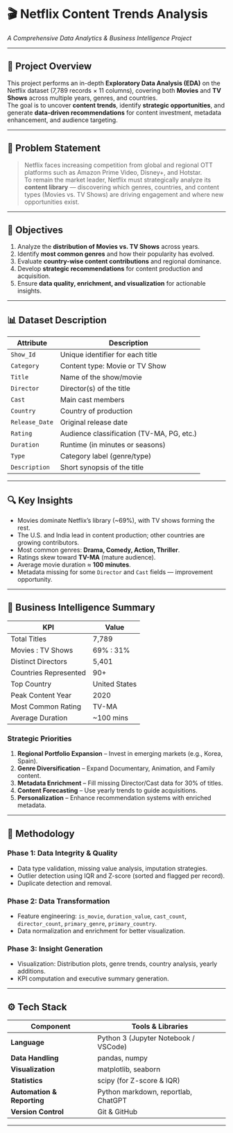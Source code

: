 # 🎬 Netflix Content Trends Analysis
_A Comprehensive Data Analytics & Business Intelligence Project_

---

## 📖 Project Overview
This project performs an in-depth **Exploratory Data Analysis (EDA)** on the Netflix dataset (7,789 records × 11 columns), covering both **Movies** and **TV Shows** across multiple years, genres, and countries.  
The goal is to uncover **content trends**, identify **strategic opportunities**, and generate **data-driven recommendations** for content investment, metadata enhancement, and audience targeting.

---

## 🎯 Problem Statement
> Netflix faces increasing competition from global and regional OTT platforms such as Amazon Prime Video, Disney+, and Hotstar.  
> To remain the market leader, Netflix must strategically analyze its **content library** — discovering which genres, countries, and content types (Movies vs. TV Shows) are driving engagement and where new opportunities exist.

---

## 🧩 Objectives
1. Analyze the **distribution of Movies vs. TV Shows** across years.  
2. Identify **most common genres** and how their popularity has evolved.  
3. Evaluate **country-wise content contributions** and regional dominance.  
4. Develop **strategic recommendations** for content production and acquisition.  
5. Ensure **data quality, enrichment, and visualization** for actionable insights.

---

## 📊 Dataset Description
| Attribute | Description |
|------------|-------------|
| `Show_Id` | Unique identifier for each title |
| `Category` | Content type: Movie or TV Show |
| `Title` | Name of the show/movie |
| `Director` | Director(s) of the title |
| `Cast` | Main cast members |
| `Country` | Country of production |
| `Release_Date` | Original release date |
| `Rating` | Audience classification (TV-MA, PG, etc.) |
| `Duration` | Runtime (in minutes or seasons) |
| `Type` | Category label (genre/type) |
| `Description` | Short synopsis of the title |

---

## 🔍 Key Insights
- Movies dominate Netflix’s library (~69%), with TV shows forming the rest.  
- The U.S. and India lead in content production; other countries are growing contributors.  
- Most common genres: **Drama, Comedy, Action, Thriller**.  
- Ratings skew toward **TV-MA** (mature audience).  
- Average movie duration ≈ **100 minutes**.  
- Metadata missing for some `Director` and `Cast` fields — improvement opportunity.

---

## 🧠 Business Intelligence Summary
| KPI | Value |
|-----|--------|
| Total Titles | 7,789 |
| Movies : TV Shows | 69% : 31% |
| Distinct Directors | 5,401 |
| Countries Represented | 90+ |
| Top Country | United States |
| Peak Content Year | 2020 |
| Most Common Rating | TV-MA |
| Average Duration | ~100 mins |

### Strategic Priorities
1. **Regional Portfolio Expansion** – Invest in emerging markets (e.g., Korea, Spain).  
2. **Genre Diversification** – Expand Documentary, Animation, and Family content.  
3. **Metadata Enrichment** – Fill missing Director/Cast data for 30% of titles.  
4. **Content Forecasting** – Use yearly trends to guide acquisitions.  
5. **Personalization** – Enhance recommendation systems with enriched metadata.

---

## 🧮 Methodology

### **Phase 1: Data Integrity & Quality**
- Data type validation, missing value analysis, imputation strategies.
- Outlier detection using IQR and Z-score (sorted and flagged per record).
- Duplicate detection and removal.

### **Phase 2: Data Transformation**
- Feature engineering: `is_movie`, `duration_value`, `cast_count`, `director_count`, `primary_genre`, `primary_country`.
- Data normalization and enrichment for better visualization.

### **Phase 3: Insight Generation**
- Visualization: Distribution plots, genre trends, country analysis, yearly additions.
- KPI computation and executive summary generation.

---

## ⚙️ Tech Stack

| Component | Tools & Libraries |
|------------|------------------|
| **Language** | Python 3 (Jupyter Notebook / VSCode) |
| **Data Handling** | pandas, numpy |
| **Visualization** | matplotlib, seaborn |
| **Statistics** | scipy (for Z-score & IQR) |
| **Automation & Reporting** | Python markdown, reportlab, ChatGPT |
| **Version Control** | Git & GitHub |


---

